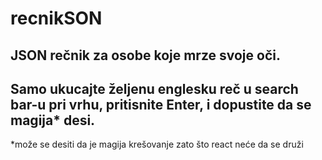 # recnikSON

## JSON rečnik za osobe koje mrze svoje oči.

## Samo ukucajte željenu englesku reč u search bar-u pri vrhu, pritisnite Enter, i dopustite da se magija* desi.

*može se desiti da je magija krešovanje zato što react neće da se druži